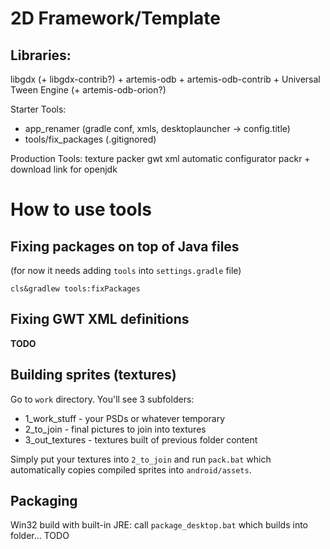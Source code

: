 2D Framework/Template
=====================

Libraries:
----------
libgdx (+ libgdx-contrib?) + artemis-odb + artemis-odb-contrib + Universal Tween Engine (+ artemis-odb-orion?)


Starter Tools:
 * app_renamer (gradle conf, xmls, desktoplauncher -> config.title)
 * tools/fix_packages (.gitignored)

Production Tools:
texture packer
gwt xml automatic configurator
packr + download link for openjdk



How to use tools
================

Fixing packages on top of Java files
------------------------------------

(for now it needs adding `tools` into `settings.gradle` file)

`cls&gradlew tools:fixPackages`


Fixing GWT XML definitions
--------------------------

**TODO**



Building sprites (textures)
---------------------------

Go to `work` directory. You'll see 3 subfolders:

* 1_work_stuff - your PSDs or whatever temporary
* 2_to_join - final pictures to join into textures
* 3_out_textures - textures built of previous folder content

Simply put your textures into `2_to_join` and run `pack.bat` which automatically copies compiled sprites into 
`android/assets`.


Packaging
---------

Win32 build with built-in JRE: call `package_desktop.bat` which builds into folder... TODO
